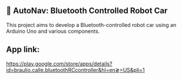 ## 🚗  AutoNav: Bluetooth Controlled Robot Car
This project aims to develop a Bluetooth-controlled robot car using an Arduino Uno and various components.

## App link:
https://play.google.com/store/apps/details?id=braulio.calle.bluetoothRCcontroller&hl=en≷=US&pli=1 
